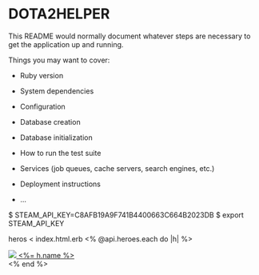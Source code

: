 # DOTA2HELPER

This README would normally document whatever steps are necessary to get the
application up and running.

Things you may want to cover:

* Ruby version

* System dependencies

* Configuration

* Database creation

* Database initialization

* How to run the test suite

* Services (job queues, cache servers, search engines, etc.)

* Deployment instructions

* ...

$ STEAM_API_KEY=C8AFB19A9F741B4400663C664B2023DB
$ export STEAM_API_KEY

heros < index.html.erb
<% @api.heroes.each do |h| %>
  <a href="heros/<%= h.id %>">
    <div class="hero">
      <img src="<%= h.image_url %>">
      <%= h.name %>
    </div>
  </a>
<% end %>

